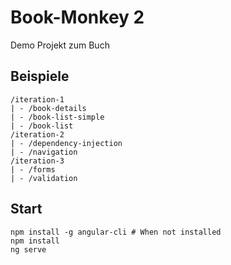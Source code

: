 # Book-Monkey 2

Demo Projekt zum Buch

## Beispiele

```
/iteration-1
| - /book-details
| - /book-list-simple
| - /book-list
/iteration-2
| - /dependency-injection
| - /navigation
/iteration-3
| - /forms
| - /validation
```

## Start

```
npm install -g angular-cli # When not installed
npm install
ng serve
```
